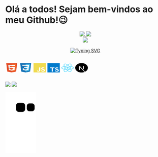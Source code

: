 # Olá a todos! Sejam bem-vindos ao meu Github!😉
<div align="center" display="inline-block">
  <a href="https://github.com/gabriel1og">
  <img height="180em" src="https://github-readme-stats.vercel.app/api?username=gabriel1og&show_icons=true&theme=gruvbox"/>
  <img height="180em" src="https://github-readme-streak-stats.herokuapp.com/?user=gabriel1og&theme=gruvbox"/>
</div>
 <div align="center">
  <a href="https://git.io/streak-stats">
  <img height="280em" src="https://github-readme-stats.vercel.app/api/top-langs/?username=gabriel1og&langs_count=5&theme=gruvbox"/> 
 </div>
 
<div>
    <p align="center">
      <a href="https://git.io/typing-svg"><img src="https://readme-typing-svg.demolab.com?font=Trebuchet+MS&weight=800&size=22&pause=700&color=F7CB58FF&background=FFFFFF00&center=true&vCenter=true&width=300&height=55&lines=Front-end+Developer" alt="Typing SVG" /></a>
    </p>
</div>

<div><br>
  <img align="center" alt="Gabriel-HTML" height="30" width="40" src="https://raw.githubusercontent.com/devicons/devicon/master/icons/html5/html5-original.svg">
  <img align="center" alt="Gabriel-CSS" height="30" width="40" src="https://raw.githubusercontent.com/devicons/devicon/master/icons/css3/css3-original.svg">
  <img align="center" alt="Gabriel-Js" height="30" width="40" src="https://raw.githubusercontent.com/devicons/devicon/master/icons/javascript/javascript-plain.svg">
  <img align="center" alt="Gabriel-TypeScript" height="30" width="40" src="https://raw.githubusercontent.com/devicons/devicon/master/icons/typescript/typescript-original.svg">
  <img align="center" alt="Gabriel-ReactJS" height="30" width="40" src="https://raw.githubusercontent.com/devicons/devicon/master/icons/react/react-original.svg">
  <img align="center" alt="Gabriel-NextJS" height="30" width="40" src="https://raw.githubusercontent.com/devicons/devicon/master/icons/nextjs/nextjs-original.svg">
</div>
  
  ##
 
<div>

 <a href ="mailto:gogomide.go@gmail.com"><img src="https://img.shields.io/badge/-Gmail-%23333?style=for-the-badge&logo=gmail&logoColor=white" target="_blank"></a>
  <a href="https://www.linkedin.com/in/gabriel-oliveira-gomide-b343a41b5/" target="_blank"><img src="https://img.shields.io/badge/-LinkedIn-%230077B5?style=for-the-badge&logo=linkedin&logoColor=white" target="_blank"></a>
 
  ![Snake animation](https://github.com/rafaballerini/rafaballerini/blob/output/github-contribution-grid-snake.svg)
 
</div>
